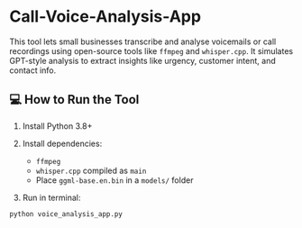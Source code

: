 # Call-Voice-Analysis-App

This tool lets small businesses transcribe and analyse voicemails or call recordings using open-source tools like `ffmpeg` and `whisper.cpp`. It simulates GPT-style analysis to extract insights like urgency, customer intent, and contact info.

## 💻 How to Run the Tool

1. Install Python 3.8+
2. Install dependencies:
   - `ffmpeg`
   - `whisper.cpp` compiled as `main`
   - Place `ggml-base.en.bin` in a `models/` folder

3. Run in terminal:
```bash
python voice_analysis_app.py
